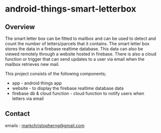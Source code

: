 android-things-smart-letterbox
==============================

## Overview
The smart letter box can be fitted to mailbox and can be used to detect and count the number of letters/parcels that it contains. The smart 
letter box stores the data in a firebase realtime database. This data can also be viewed remotely through a website hosted in firebase.
There is also a cloud function or trigger that can send updates to a user via email when the mailbox retrieves new mail. 

This project consists of the following components;

* app - android things app
* website - to display the firebase realtime database data
* firebase db & cloud function - cloud function to notify users when letters via email

## Contact

emails : markchristopherng@gmail.com
